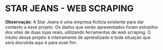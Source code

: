# STAR JEANS - WEB SCRAPING

**Observação**: A Star Jeans é uma empresa fictícia existente para dar contexto a esse projeto. Os dados que serão apresentados foram extraídos dos sites de duas lojas reais, utilizando ferramentas de web scraping. O intuito desse projeto é inteiramente de aprendizado e toda situação que será discutida aqui é para esse fim. 
